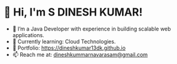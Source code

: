 # 👋 Hi, I'm S DINESH KUMAR!
- 🔭 I’m a Java Developer with experience in building scalable web applications.
- 🌱 Currently learning: Cloud Technologies.
- 💼 Portfolio: https://dineshkumar13dk.github.io
- 📫 Reach me at: dineshkummarnavarasam@gmail.com
